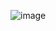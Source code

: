 ![image](https://github.com/heenajha1/pig-game/assets/133630058/aea5ba21-3906-40b0-b462-fd84c83e3c04)
